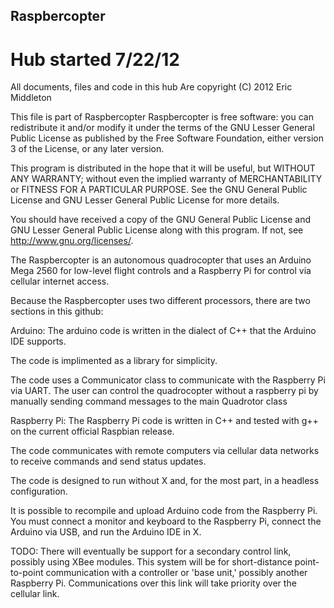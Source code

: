 Raspbercopter
-------------
Hub started 7/22/12
=============

All documents, files and code in this hub
Are copyright (C) 2012 Eric Middleton

This file is part of Raspbercopter
Raspbercopter is free software: you can redistribute it and/or modify
it under the terms of the GNU Lesser General Public License as published by
the Free Software Foundation, either version 3 of the License, or
any later version.

This program is distributed in the hope that it will be useful,
but WITHOUT ANY WARRANTY; without even the implied warranty of
MERCHANTABILITY or FITNESS FOR A PARTICULAR PURPOSE.  See the
GNU General Public License and GNU Lesser General Public License for more details.

You should have received a copy of the GNU General Public License
and GNU Lesser General Public License
along with this program.  If not, see <http://www.gnu.org/licenses/>.

The Raspbercopter is an autonomous quadrocopter that uses an Arduino Mega 2560 for low-level flight controls 
and a Raspberry Pi for control via cellular internet access.

Because the Raspbercopter uses two different processors, there are two sections in this github:


Arduino:
  The arduino code is written in the dialect of C++ that the Arduino IDE supports.
  
  The code is implimented as a library for simplicity.
  
  The code uses a Communicator class to communicate with the Raspberry Pi via UART.
    The user can control the quadrocopter without a raspberry pi by manually sending command messages 
    to the main Quadrotor class


Raspberry Pi:
  The Raspberry Pi code is written in C++ and tested with g++ on the current official Raspbian release.
  
  The code communicates with remote computers via cellular data networks to receive commands and send status updates.
  
  The code is designed to run without X and, for the most part, in a headless configuration.
  
  It is possible to recompile and upload Arduino code from the Raspberry Pi.
    You must connect a monitor and keyboard to the Raspberry Pi, connect the Arduino via USB, and 
    run the Arduino IDE in X.

  TODO:
  There will eventually be support for a secondary control link, possibly using XBee modules. This system will be 
  for short-distance point-to-point communication with a controller or 'base unit,' possibly another Raspberry 
  Pi. Communications over this link will take priority over the cellular link.